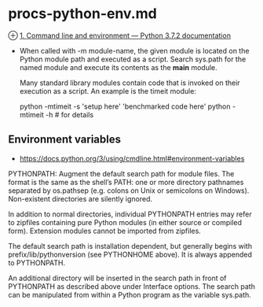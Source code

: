 # procs-python-env.md
⊕ [1. Command line and environment — Python 3.7.2 documentation](https://docs.python.org/3/using/cmdline.html#envvar-PYTHONPATH)

+ When called with -m module-name, the given module is located on the Python module path and executed as a script.
    Search sys.path for the named module and execute its contents as the __main__ module.

    Many standard library modules contain code that is invoked on their execution as a script. An example is the timeit module:

    python -mtimeit -s 'setup here' 'benchmarked code here'
    python -mtimeit -h # for details

## Environment variables
+ https://docs.python.org/3/using/cmdline.html#environment-variables

PYTHONPATH: Augment the default search path for module files. The format is the same as the shell’s PATH: one or more directory pathnames separated by os.pathsep (e.g. colons on Unix or semicolons on Windows). Non-existent directories are silently ignored.

In addition to normal directories, individual PYTHONPATH entries may refer to zipfiles containing pure Python modules (in either source or compiled form). Extension modules cannot be imported from zipfiles.

The default search path is installation dependent, but generally begins with prefix/lib/pythonversion (see PYTHONHOME above). It is always appended to PYTHONPATH.

An additional directory will be inserted in the search path in front of PYTHONPATH as described above under Interface options. The search path can be manipulated from within a Python program as the variable sys.path.


